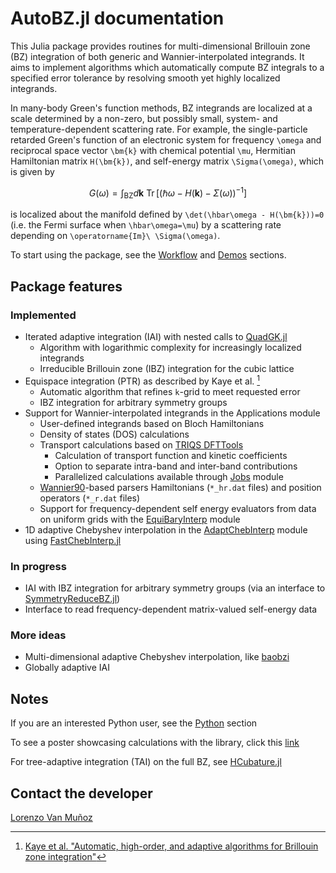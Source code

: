 # AutoBZ.jl documentation

This Julia package provides routines for multi-dimensional Brillouin zone (BZ)
integration of both generic and Wannier-interpolated integrands.
It aims to implement algorithms which automatically compute BZ integrals to a
specified error tolerance by resolving smooth yet highly localized integrands.

In many-body Green's function methods, BZ integrands are localized at a scale
determined by a non-zero, but possibly small, system- and temperature-dependent
scattering rate. For example, the single-particle retarded Green's function of
an electronic system for frequency ``\omega`` and reciprocal space vector
``\bm{k}`` with chemical potential ``\mu``, Hermitian Hamiltonian matrix
``H(\bm{k})``, and self-energy matrix ``\Sigma(\omega)``, which is given by
```math
G(\omega) = \int_{\text{BZ}} d\bm{k}\ \operatorname{Tr} \left[ (\hbar\omega - H(\bm{k}) - \Sigma(\omega))^{-1} \right]
```
is localized about the manifold defined by ``\det(\hbar\omega - H(\bm{k}))=0`` (i.e.
the Fermi surface when ``\hbar\omega=\mu``) by a scattering rate depending on
``\operatorname{Im}\ \Sigma(\omega)``.

To start using the package, see the [Workflow](@ref) and [Demos](@ref) sections.

## Package features

### Implemented
* Iterated adaptive integration (IAI) with nested calls to
  [QuadGK.jl](https://github.com/JuliaMath/QuadGK.jl)
    * Algorithm with logarithmic complexity for increasingly localized integrands
    * Irreducible Brillouin zone (IBZ) integration for the cubic lattice
* Equispace integration (PTR) as described by Kaye et al. [^1]
    * Automatic algorithm that refines ``k``-grid to meet requested error
    * IBZ integration for arbitrary symmetry groups
* Support for Wannier-interpolated integrands in the Applications module
    * User-defined integrands based on Bloch Hamiltonians
    * Density of states (DOS) calculations
    * Transport calculations based on 
        [TRIQS DFTTools](https://triqs.github.io/dft_tools/latest/guide/transport.html)
        * Calculation of transport function and kinetic coefficients
        * Option to separate intra-band and inter-band contributions
        * Parallelized calculations available through [Jobs](@ref) module
    * [Wannier90](http://www.wannier.org/)-based parsers Hamiltonians
      (`*_hr.dat` files) and position operators (`*_r.dat` files)
    * Support for frequency-dependent self energy evaluators from data on
      uniform grids with the [EquiBaryInterp](@ref) module
* 1D adaptive Chebyshev interpolation in the [AdaptChebInterp](@ref) module
    using [FastChebInterp.jl](https://github.com/stevengj/FastChebInterp.jl)

### In progress
* IAI with IBZ integration for arbitrary symmetry groups (via an interface to
  [SymmetryReduceBZ.jl](https://github.com/jerjorg/SymmetryReduceBZ.jl))
* Interface to read frequency-dependent matrix-valued self-energy data

### More ideas
* Multi-dimensional adaptive Chebyshev interpolation, like
  [baobzi](https://github.com/flatironinstitute/baobzi)
* Globally adaptive IAI

## Notes

If you are an interested Python user, see the [Python](@ref) section

To see a poster showcasing calculations with the library, click this
[link](https://web.mit.edu/lxvm/www/slides/Lorenzo_VanMunoz_CCQ_intern_poster_2022.pdf)

For tree-adaptive integration (TAI) on the full BZ, see
[HCubature.jl](https://github.com/JuliaMath/HCubature.jl)

## Contact the developer

[Lorenzo Van Muñoz](https://web.mit.edu/lxvm/www/)

[^1]: [Kaye et al. "Automatic, high-order, and adaptive algorithms for Brillouin zone integration"](http://arxiv.org/abs/2211.12959)